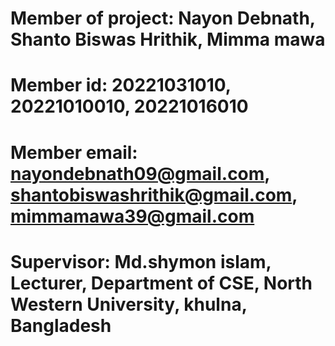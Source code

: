 # Member of project: Nayon Debnath, Shanto Biswas Hrithik, Mimma mawa

# Member id: 20221031010, 20221010010, 20221016010

# Member email: nayondebnath09@gmail.com, shantobiswashrithik@gmail.com, mimmamawa39@gmail.com

# Supervisor: Md.shymon islam, Lecturer, Department of CSE, North Western University, khulna, Bangladesh
